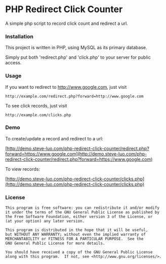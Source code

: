 # PHP Redirect Click Counter

A simple php script to record click count and redirect a url.

### Installation

This project is written in PHP, using MySQL as its primary database.

Simply put both 'redirect.php' and 'click.php' to your server for public access.

### Usage

If you want to redirect to http://www.google.com, just visit

    http://example.com/redirect.php?forward=http://www.google.com

To see click records, just visit

    http://example.com/clicks.php

### Demo

To create/update a record and redirect to a url:

[http://demo.steve-luo.com/php-redirect-click-counter/redirect.php?forward=https://www.google.com](http://demo.steve-luo.com/php-redirect-click-counter/redirect.php?forward=https://www.google.com)


To view records:

[http://demo.steve-luo.com/php-redirect-click-counter/clicks.php](http://demo.steve-luo.com/php-redirect-click-counter/clicks.php)

### License

    This program is free software: you can redistribute it and/or modify
    it under the terms of the GNU General Public License as published by
    the Free Software Foundation, either version 3 of the License, or
    (at your option) any later version.

    This program is distributed in the hope that it will be useful,
    but WITHOUT ANY WARRANTY; without even the implied warranty of
    MERCHANTABILITY or FITNESS FOR A PARTICULAR PURPOSE.  See the
    GNU General Public License for more details.

    You should have received a copy of the GNU General Public License
    along with this program.  If not, see <http://www.gnu.org/licenses/>.